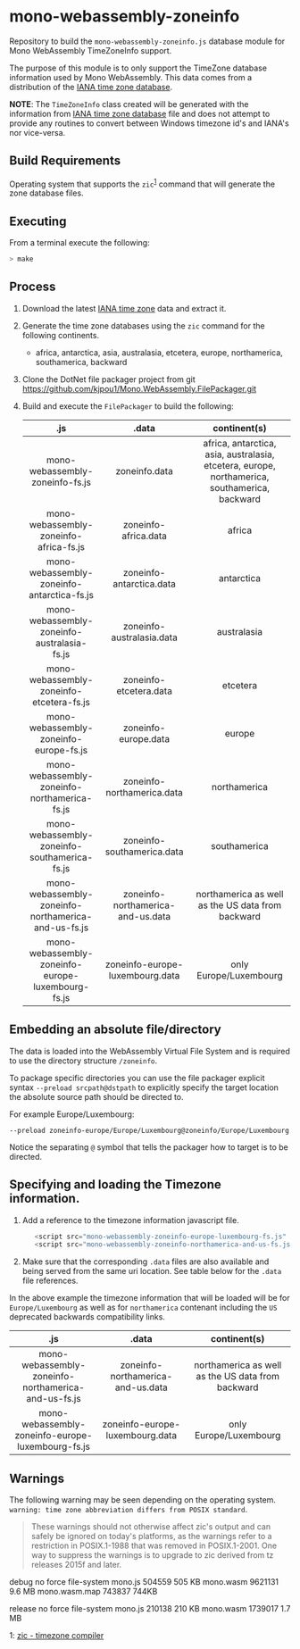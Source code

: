 # mono-webassembly-zoneinfo
Repository to build the `mono-webassembly-zoneinfo.js` database module for Mono WebAssembly TimeZoneInfo support.

The purpose of this module is to only support the TimeZone database information used by Mono WebAssembly.  This data comes from a distribution of the [IANA time zone database](https://www.iana.org/time-zones).

**NOTE**: The `TimeZoneInfo` class created will be generated with the information from [IANA time zone database](https://www.iana.org/time-zones) file and does not attempt to provide any routines to convert between Windows timezone id's and IANA's nor vice-versa.

## Build Requirements

Operating system that supports the `zic`<sup>[1](#zic1)</sup> command that will generate the zone database files.

## Executing

From a terminal execute the following:

``` bash
> make
```

## Process

1. Download the latest [IANA time zone](https://www.iana.org/time-zones) data and extract it.

1. Generate the time zone databases using the `zic` command for the following continents.
   - africa, antarctica, asia, australasia, etcetera, europe, northamerica, southamerica, backward

1. Clone the DotNet file packager project from git https://github.com/kjpou1/Mono.WebAssembly.FilePackager.git

1. Build and execute the `FilePackager` to build the following:

   | .js | .data | continent(s) |
   |:-:|:-:|:-:|
   | mono-webassembly-zoneinfo-fs.js | zoneinfo.data | africa, antarctica, asia, australasia, etcetera, europe, northamerica, southamerica, backward |
   | mono-webassembly-zoneinfo-africa-fs.js | zoneinfo-africa.data | africa |
   | mono-webassembly-zoneinfo-antarctica-fs.js | zoneinfo-antarctica.data | antarctica |
   | mono-webassembly-zoneinfo-australasia-fs.js | zoneinfo-australasia.data | australasia |
   | mono-webassembly-zoneinfo-etcetera-fs.js | zoneinfo-etcetera.data | etcetera |
   | mono-webassembly-zoneinfo-europe-fs.js | zoneinfo-europe.data | europe |
   | mono-webassembly-zoneinfo-northamerica-fs.js | zoneinfo-northamerica.data | northamerica |
   | mono-webassembly-zoneinfo-southamerica-fs.js | zoneinfo-southamerica.data | southamerica |
   | mono-webassembly-zoneinfo-northamerica-and-us-fs.js | zoneinfo-northamerica-and-us.data | northamerica as well as the US data from backward |
   | mono-webassembly-zoneinfo-europe-luxembourg-fs.js | zoneinfo-europe-luxembourg.data | only Europe/Luxembourg |


## Embedding an absolute file/directory

The data is loaded into the WebAssembly Virtual File System and is required to use the directory structure `/zoneinfo`.

To package specific directories you can use the file packager explicit syntax `--preload srcpath@dstpath` to explicitly specify the target location the absolute source path should be directed to.

For example Europe/Luxembourg:

`--preload zoneinfo-europe/Europe/Luxembourg@zoneinfo/Europe/Luxembourg`

Notice the separating `@` symbol that tells the packager how to target is to be directed.

## Specifying and loading the Timezone information.


1. Add a reference to the timezone information javascript file. 

   ``` js
      <script src="mono-webassembly-zoneinfo-europe-luxembourg-fs.js" type="text/javascript"></script>
      <script src="mono-webassembly-zoneinfo-northamerica-and-us-fs.js" type="text/javascript"></script>
   ```

1. Make sure that the corresponding `.data` files are also available and being served from the same uri location.  See table below for the `.data` file references.

In the above example the timezone information that will be loaded will be for `Europe/Luxembourg` as well as for `northamerica` contenant including the `US` deprecated backwards compatibility links.

  | .js | .data | continent(s) |
   |:-:|:-:|:-:|
   | mono-webassembly-zoneinfo-northamerica-and-us-fs.js | zoneinfo-northamerica-and-us.data | northamerica as well as the US data from backward |
   | mono-webassembly-zoneinfo-europe-luxembourg-fs.js | zoneinfo-europe-luxembourg.data | only Europe/Luxembourg |

   
## Warnings

The following warning may be seen depending on the operating system.  `warning: time zone abbreviation differs from POSIX standard`.

> These warnings should not otherwise affect zic's output and can
safely be ignored on today's platforms, as the warnings refer to a restriction
in POSIX.1-1988 that was removed in POSIX.1-2001. One way to suppress the
warnings is to upgrade to zic derived from tz releases 2015f and later.




debug no force file-system
mono.js             504559      505 KB
mono.wasm           9621131     9.6 MB
mono.wasm.map       743837   744KB

release no force file-system
mono.js             210138      210 KB
mono.wasm           1739017     1.7 MB

<a name="zic1">1</a>: [zic - timezone compiler](http://man7.org/linux/man-pages/man8/zic.8.html)